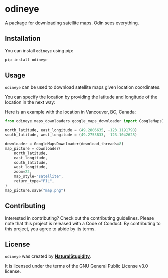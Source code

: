 # odineye

A package for downloading satellite maps. Odin sees everything.

## Installation

You can install `odineye` using pip:
```bash
pip install odineye
```

## Usage

`odineye` can be used to download satellite maps given location coordinates. 

You can specify the location by providing the latitude and longitude of the location in the next way:

Here is an example with the location in Vancouver, BC, Canada:
```python
from odineye.maps_downloaders.google_maps_downloader import GoogleMapsDownloader

north_latitude, east_longitude = (49.2806635, -123.1191798)
south_latitude, west_longitude = (49.2753833, -123.1042628)

downloader = GoogleMapsDownloader(download_threads=8)
map_picture = downloader(
	north_latitude,
	east_longitude,
	south_latitude,
	west_longitude,
	zoom=22,
	map_style="satellite",
	return_type="PIL",
)
map_picture.save("map.png")
```


## Contributing

Interested in contributing? Check out the contributing guidelines. Please note that this project is released with a Code of Conduct. By contributing to this project, you agree to abide by its terms.

## License

`odineye` was created by **[NaturalStupidlty](https://github.com/NaturalStupidlty)**.

It is licensed under the terms of the GNU General Public License v3.0 license.
